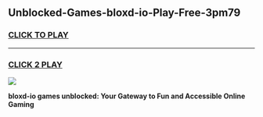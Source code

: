
## Unblocked-Games-bloxd-io-Play-Free-3pm79
<h3>
<a href="https://premium76.site?title=bloxd-io&ref=18A1">CLICK TO PLAY</a></h3>
<hr>

<h3>
<a href="https://premium76.site?title=bloxd-io&ref=18A1">CLICK 2 PLAY</a>
  
</h3>

<a href="https://premium76.site?title=bloxd-io&ref=18A1"><img src="https://clearcache.store/games.png"></a>


**bloxd-io games unblocked: Your Gateway to Fun and Accessible Online Gaming**
